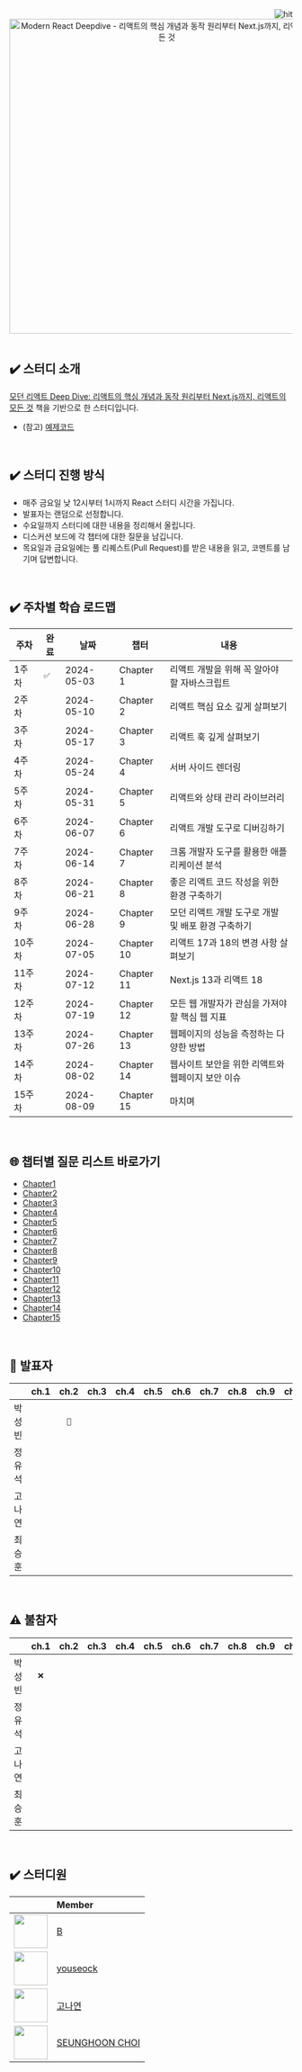 <div align="right"> 
<img src="https://hits.seeyoufarm.com/api/count/incr/badge.svg?url=https%3A%2F%2Fgithub.com%2FScrutinize-React-Deep-Dive%2Fmodern-react-deepdive%2F&count_bg=%23232330&title_bg=%23555555&icon=&icon_color=%23E7E7E7&title=hits&edge_flat=false" alt="hit" />
</div>

<div align="center">
  <img width="560" height="auto" src="https://github.com/Scrutinize-React-Deep-Dive/modern-react-deepdive/assets/48350491/15433351-cb72-44f6-986a-a1638be43f07" alt="Modern React Deepdive - 리액트의 핵심 개념과 동작 원리부터 Next.js까지, 리액트의 모든 것"/>  
</div>

<br>

## ✔️ 스터디 소개

[모던 리액트 Deep Dive: 리액트의 핵심 개념과 동작 원리부터 Next.js까지, 리액트의 모든 것](https://wikibook.co.kr/react-deep-dive/) 책을 기반으로 한 스터디입니다.

- (참고) [예제코드](https://github.com/wikibook/react-deep-dive-example)

<br>

## ✔️ 스터디 진행 방식

- 매주 금요일 낮 12시부터 1시까지 React 스터디 시간을 가집니다.
- 발표자는 랜덤으로 선정합니다.
- 수요일까지 스터디에 대한 내용을 정리해서 올립니다.
- 디스커션 보드에 각 챕터에 대한 질문을 남깁니다.
- 목요일과 금요일에는 풀 리퀘스트(Pull Request)를 받은 내용을 읽고, 코멘트를 남기며 답변합니다.


<br>

## ✔️ 주차별 학습 로드맵

| 주차 | 완료 | 날짜       | 챕터        | 내용 | 
|------|----|------------|------------| --- |
| 1주차 | `✅`  | 2024-05-03 | Chapter 1  | 리액트 개발을 위해 꼭 알아야 할 자바스크립트 |
| 2주차 | ` `  | 2024-05-10 | Chapter 2  | 리액트 핵심 요소 깊게 살펴보기 |
| 3주차 | ` `  | 2024-05-17 | Chapter 3  | 리액트 훅 깊게 살펴보기 |
| 4주차 | ` `  | 2024-05-24 | Chapter 4  | 서버 사이드 렌더링 |
| 5주차 | ` `  | 2024-05-31 | Chapter 5  | 리액트와 상태 관리 라이브러리 |
| 6주차 | ` `  | 2024-06-07 | Chapter 6  | 리액트 개발 도구로 디버깅하기 |
| 7주차 | ` `  | 2024-06-14 | Chapter 7  | 크롬 개발자 도구를 활용한 애플리케이션 분석 |
| 8주차 | ` `  | 2024-06-21 | Chapter 8  | 좋은 리액트 코드 작성을 위한 환경 구축하기 |
| 9주차 | ` `  | 2024-06-28 | Chapter 9  | 모던 리액트 개발 도구로 개발 및 배포 환경 구축하기 |
| 10주차 | ` ` | 2024-07-05 | Chapter 10 | 리액트 17과 18의 변경 사항 살펴보기 |
| 11주차 | ` ` | 2024-07-12 | Chapter 11 | Next.js 13과 리액트 18 |
| 12주차 | ` ` | 2024-07-19 | Chapter 12 | 모든 웹 개발자가 관심을 가져야 할 핵심 웹 지표 |
| 13주차 | ` ` | 2024-07-26 | Chapter 13 | 웹페이지의 성능을 측정하는 다양한 방법 |
| 14주차 | ` ` | 2024-08-02 | Chapter 14 | 웹사이트 보안을 위한 리액트와 웹페이지 보안 이슈 |
| 15주차 | ` ` | 2024-08-09 | Chapter 15 | 마치며 |

<br>

## 🌐 챕터별 질문 리스트 바로가기

- [Chapter1](https://github.com/Scrutinize-React-Deep-Dive/modern-react-deepdive/discussions/56)
- [Chapter2](https://...)
- [Chapter3](https://...)
- [Chapter4](https://...)
- [Chapter5](https://...)
- [Chapter6](https://...)
- [Chapter7](https://...)
- [Chapter8](https://...)
- [Chapter9](https://...)
- [Chapter10](https://...)
- [Chapter11](https://...)
- [Chapter12](https://...)
- [Chapter13](https://...)
- [Chapter14](https://...)
- [Chapter15](https://...)

<br>

## 🎤 발표자

|   | ch.1 | ch.2 | ch.3 | ch.4 | ch.5 | ch.6 | ch.7 | ch.8 | ch.9 | ch.10 | ch.11 | ch.12 |
|:---:|:---:| :---:| :---:| :---:| :---:| :---:| :---:| :---:| :---:| :---:| :---:| :---:|
| 박성빈 | ` ` | `🎤` | ` ` | ` ` | ` ` | ` ` | ` ` | ` ` | ` ` |  ` ` |  ` ` |  ` ` |
| 정유석 | ` ` | ` ` | ` ` | ` ` | ` ` | ` ` | ` ` | ` ` | ` ` |  ` ` |  ` ` |  ` ` |
| 고나연 | ` ` | ` ` | ` ` | ` ` | ` ` | ` ` | ` ` | ` ` | ` ` |  ` ` |  ` ` |  ` ` |
| 최승훈 | ` ` | ` ` | ` ` | ` ` | ` ` | ` ` | ` ` | ` ` | ` ` |  ` ` |  ` ` |  ` ` |


<br>

## ⚠️ 불참자

|   | ch.1 | ch.2 | ch.3 | ch.4 | ch.5 | ch.6 | ch.7 | ch.8 | ch.9 | ch.10 | ch.11 | ch.12 |
|:---:|:---:| :---:| :---:| :---:| :---:| :---:| :---:| :---:| :---:| :---:| :---:| :---:|
| 박성빈 | `❌` | ` ` | ` ` | ` ` | ` ` | ` ` | ` ` | ` ` | ` ` |  ` ` |  ` ` |  ` ` |
| 정유석 | ` ` | ` ` | ` ` | ` ` | ` ` | ` ` | ` ` | ` ` | ` ` |  ` ` |  ` ` |  ` ` |
| 고나연 | ` ` | ` ` | ` ` | ` ` | ` ` | ` ` | ` ` | ` ` | ` ` |  ` ` |  ` ` |  ` ` |
| 최승훈 | ` ` | ` ` | ` ` | ` ` | ` ` | ` ` | ` ` | ` ` | ` ` |  ` ` |  ` ` |  ` ` |

<br>

## ✔️ 스터디원

| | Member |
|:------:|:-------|
| <img src="https://avatars.githubusercontent.com/u/48350491?s=96&v=4" width="60" height="60"> | [B](https://github.com/orgs/Scrutinize-React-Deep-Dive/people/functionBee) |
| <img src="https://avatars.githubusercontent.com/u/78193416?s=96&v=4" width="60" height="60"> | [youseock](https://github.com/orgs/Scrutinize-React-Deep-Dive/people/mahwin) |
| <img src="https://avatars.githubusercontent.com/u/71490862?s=96&v=4" width="60" height="60"> | [고나연](https://github.com/orgs/Scrutinize-React-Deep-Dive/people/NYeonK) |
| <img src="https://avatars.githubusercontent.com/u/78516146?s=96&v=4" width="60" height="60"> | [SEUNGHOON CHOI](https://github.com/orgs/Scrutinize-React-Deep-Dive/people/valueinvestment) |

